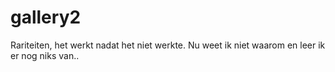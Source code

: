 # gallery2
 
Rariteiten, het werkt nadat het niet werkte. Nu weet ik niet waarom en leer ik er nog niks van..

